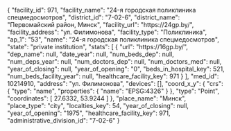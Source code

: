 {
    "facility_id": 971,
    "facility_name": "24-я городская поликлиника спецмедосмотров",
    "district_id": "7-02-6",
    "district_name": "Первомайский район, Минск",
    "facility_url": "https:\/\/24gp.by\/",
    "facility_address": "ул. Филимонова",
    "facility_type": "Поликлиника",
    "ap_1": "53",
    "name": "24-я городская поликлиника спецмедосмотров",
    "state": "private institution",
    "stats": [
        {
            "url": "https:\/\/16gp.by\/",
            "dep_name": null,
            "date_year": null,
            "num_beds_dep": null,
            "num_deps_year": null,
            "num_doctors_dep": null,
            "num_doctors_med": null,
            "year_of_closing": null,
            "year_of_opening": "0",
            "beds_in_hospital_key": 521,
            "num_beds_facility_year": null,
            "healthcare_facility_key": 971
        }
    ],
    "med_id": 10214910,
    "address": "ул. Филимонова",
    "devices": [],
    "coord_x_y": {
        "crs": {
            "type": "name",
            "properties": {
                "name": "EPSG:4326"
            }
        },
        "type": "Point",
        "coordinates": [
            27.6332,
            53.9244
        ]
    },
    "place_name": "Минск",
    "place_type": "city",
    "localties_key": 54,
    "year_of_closing": null,
    "year_of_opening": "1975",
    "healthcare_facility_key": 971,
    "administrative_division_id": "7-02-6"
}